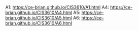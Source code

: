 A1: https://ce-brian.github.io/CIS3610/A1.html
A4: https://ce-brian.github.io/CIS3610/A4.html
A5: https://ce-brian.github.io/CIS3610/A5.html
A6: https://ce-brian.github.io/CIS3610/A6.html
